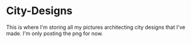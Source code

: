 # City-Designs
This is where I'm storing all my pictures architecting city designs that I've made. I'm only posting the png for now. 
